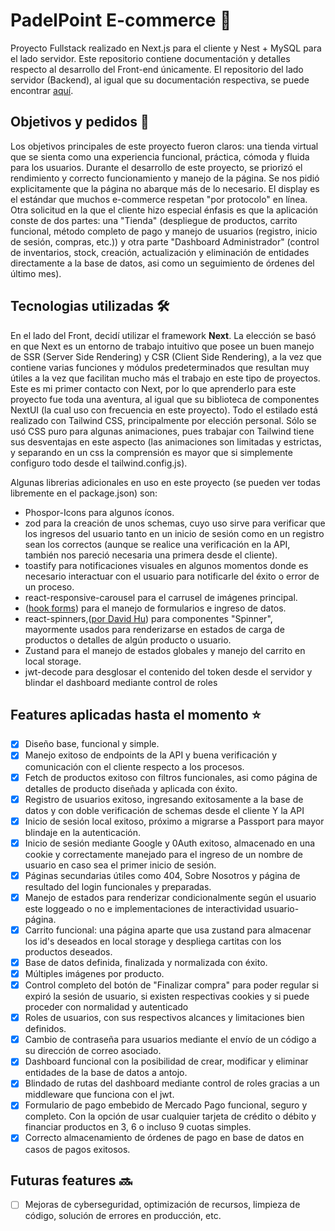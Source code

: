 # PadelPoint E-commerce 👟

Proyecto Fullstack realizado en Next.js para el cliente y Nest + MySQL para el lado servidor. Este repositorio contiene documentación y detalles respecto al desarrollo del Front-end únicamente. El repositorio del lado servidor (Backend), al igual que su documentación respectiva, se puede encontrar [aquí](https://github.com/Lautaro24Fer/PadelPointBackend?tab=readme-ov-file).

## Objetivos y pedidos 🎯
Los objetivos principales de este proyecto fueron claros: una tienda virtual que se sienta como una experiencia funcional, práctica, cómoda y fluida para los usuarios. Durante el desarrollo de este proyecto, se priorizó el rendimiento y correcto funcionamiento y manejo de la página. Se nos pidió explicitamente que la página no abarque más de lo necesario. El display es el estándar que muchos e-commerce respetan "por protocolo" en línea. Otra solicitud en la que el cliente hizo especial énfasis es que la aplicación conste de dos partes: una "Tienda" (despliegue de productos, carrito funcional, método completo de pago y manejo de usuarios (registro, inicio de sesión, compras, etc.)) y otra parte "Dashboard Administrador" (control de inventarios, stock, creación, actualización y eliminación de entidades directamente a la base de datos, asi como un seguimiento de órdenes del último mes).

## Tecnologias utilizadas 🛠️
En el lado del Front, decidí utilizar el framework **Next**. La elección se basó en que Next es un entorno de trabajo intuitivo que posee un buen manejo de SSR (Server Side Rendering) y CSR (Client Side Rendering), a la vez que contiene varias funciones y módulos predeterminados que resultan muy útiles a la vez que facilitan mucho más el trabajo en este tipo de proyectos. Este es mi primer contacto con Next, por lo que aprenderlo para este proyecto fue toda una aventura, al igual que su biblioteca de componentes NextUI (la cual uso con frecuencia en este proyecto). Todo el estilado está realizado con Tailwind CSS, principalmente por elección personal. Sólo se usó CSS puro para algunas animaciones, pues trabajar con Tailwind tiene sus desventajas en este aspecto (las animaciones son limitadas y estrictas, y separando en un css la comprensión es mayor que si simplemente configuro todo desde el tailwind.config.js).

Algunas librerias adicionales en uso en este proyecto (se pueden ver todas libremente en el package.json) son:

* Phospor-Icons para algunos íconos.
* zod para la creación de unos schemas, cuyo uso sirve para verificar que los ingresos del usuario tanto en un inicio de sesión como en un registro sean los correctos (aunque se realice una verificación en la API, también nos pareció necesaria una primera desde el cliente).
* toastify para notificaciones visuales en algunos momentos donde es necesario interactuar con el usuario para notificarle del éxito o error de un proceso.
* react-responsive-carousel para el carrusel de imágenes principal.
* ([hook forms](https://github.com/react-hook-form/react-hook-form)) para el manejo de formularios e ingreso de datos.
* react-spinners,([por David Hu](https://www.davidhu.io)) para componentes "Spinner", mayormente usados para renderizarse en estados de carga de productos o detalles de algún producto o usuario.
* Zustand para el manejo de estados globales y manejo del carrito en local storage.
* jwt-decode para desglosar el contenido del token desde el servidor y blindar el dashboard mediante control de roles

## Features aplicadas hasta el momento ⭐

- [x] Diseño base, funcional y simple.
- [x] Manejo exitoso de endpoints de la API y buena verificación y comunicación con el cliente respecto a los procesos.
- [x] Fetch de productos exitoso con filtros funcionales, asi como página de detalles de producto diseñada y aplicada con éxito.
- [x] Registro de usuarios exitoso,  ingresando exitosamente a la base de datos y con doble verificación de schemas desde el cliente Y la API
- [x] Inicio de sesión local exitoso, próximo a migrarse a Passport para mayor blindaje en la autenticación.
- [x] Inicio de sesión mediante Google y 0Auth exitoso, almacenado en una cookie y correctamente manejado para el ingreso de un nombre de usuario en caso sea el primer inicio de sesión.
- [x] Páginas secundarias útiles como 404, Sobre Nosotros y página de resultado del login funcionales y preparadas.
- [x] Manejo de estados para renderizar condicionalmente según el usuario este loggeado o no e implementaciones de interactividad usuario-página.
- [x] Carrito funcional: una página aparte que usa zustand para almacenar los id's deseados en local storage y despliega cartitas con los productos deseados.
- [x] Base de datos definida, finalizada y normalizada con éxito.
- [x] Múltiples imágenes por producto.
- [x] Control completo del botón de "Finalizar compra" para poder regular si expiró la sesión de usuario, si existen respectivas cookies y si puede proceder con normalidad y autenticado
- [x] Roles de usuarios, con sus respectivos alcances y limitaciones bien definidos.
- [x] Cambio de contraseña para usuarios mediante el envío de un código a su dirección de correo asociado.
- [x] Dashboard funcional con la posibilidad de crear, modificar y eliminar entidades de la base de datos a antojo.
- [x] Blindado de rutas del dashboard mediante control de roles gracias a un middleware que funciona con el jwt.
- [x] Formulario de pago embebido de Mercado Pago funcional, seguro y completo. Con la opción de usar cualquier tarjeta de crédito o débito y financiar productos en 3, 6 o incluso 9 cuotas simples.
- [x] Correcto almacenamiento de órdenes de pago en base de datos en casos de pagos exitosos.

## Futuras features 🔜

- [ ] Mejoras de cyberseguridad, optimización de recursos, limpieza de código, solución de errores en producción, etc.
